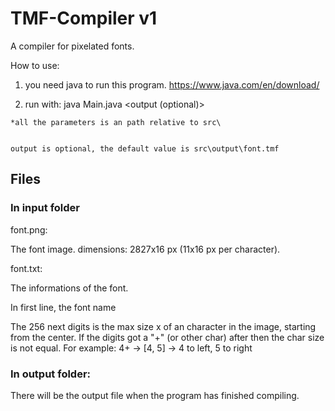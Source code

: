 # TMF-Compiler v1
A compiler for pixelated fonts.


How to use:
  1. you need java to run this program. https://www.java.com/en/download/

  2. run with:
    java Main.java <fontImage> <fontInfo> <output (optional)>

    *all the parameters is an path relative to src\


    output is optional, the default value is src\output\font.tmf


## Files
### In input folder
font.png:

  The font image.
  dimensions: 2827x16 px (11x16 px per character).

font.txt:

  The informations of the font.

  In first line, the font name

  The 256 next digits is the max size x of an character in the image, starting from the center.
  If the digits got a "+" (or other char) after then the char size is not equal.
  For example: 4+ -> [4, 5] -> 4 to left, 5 to right

### In output folder:
There will be the output file when the program has finished compiling.
